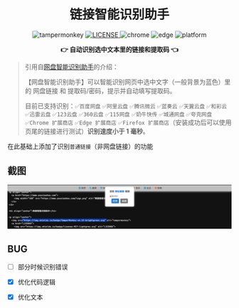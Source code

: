 <h1 align="center">链接智能识别助手</h1>

<p align="center">
  <img src="https://img.shields.io/badge/TamperMonkey-v4.13-brightgreen.svg" alt="tampermonkey">
  <a href="LICENSE">
    <img src="https://img.shields.io/badge/license-MIT-lightgrey.svg" alt="LICENSE">
  </a>
  <img src="https://img.shields.io/badge/Chrome-≥76.0-brightgreen.svg" alt="chrome">
  <img src="https://img.shields.io/badge/Edge-≥88.0-brightgreen.svg" alt="edge">
  <img src="https://img.shields.io/badge/Platform-Windows%20%7C%20Mac%20%7C%20Linux-blue.svg" alt="platform">
</p>
<div align="center">
  <strong>👉 自动识别选中文本里的链接和提取码 👈</strong><br>
</div>



>引用自[网盘智能识别助手](https://www.youxiaohou.com/tool/install-panai.html#%F0%9F%92%AF-%E5%B8%B8%E8%A7%81%E9%97%AE%E9%A2%98)的介绍：
>
>【网盘智能识别助手】可以智能识别网页中选中文字（一般背景为蓝色）里的 网盘链接 和 提取码/密码，提示并自动填写提取码。
>
>目前已支持识别：`✅百度网盘` `✅阿里云盘` `✅腾讯微云` `✅蓝奏云` `✅天翼云盘` `✅和彩云` `✅迅雷云盘` `✅123云盘` `✅360云盘` `✅115网盘` `✅奶牛快传` `✅城通网盘` `✅夸克网盘` `✅Chrome 扩展商店` `✅Edge 扩展商店` `✅Firefox 扩展商店`（安装成功后可以使用页尾的链接进行测试）**识别速度小于 1 毫秒**。

在此基础上添加了识别`普通链接`（非网盘链接）的功能

## 截图

<img src="./assets/image-20240625155256155.png" alt="image-20240625155256155" style="zoom:50%;" />


## BUG

- [ ] 部分时候识别错误

- [x] 优化代码逻辑

- [x] 优化文本
